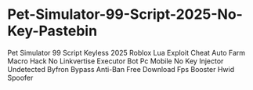 # Pet-Simulator-99-Script-2025-No-Key-Pastebin
Pet Simulator 99 Script Keyless 2025 Roblox Lua Exploit Cheat Auto Farm Macro Hack No Linkvertise Executor Bot Pc Mobile No Key Injector Undetected Byfron Bypass Anti-Ban Free Download Fps Booster Hwid Spoofer
